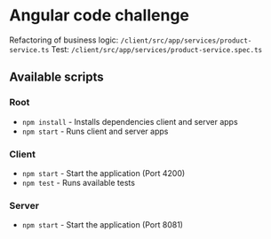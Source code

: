 # Angular code challenge

Refactoring of business logic: `/client/src/app/services/product-service.ts`
Test: `/client/src/app/services/product-service.spec.ts`

## Available scripts

### Root
- `npm install` - Installs dependencies client and server apps
- `npm start` - Runs client and server apps

### Client
- `npm start` - Start the application (Port 4200)
- `npm test` - Runs available tests

### Server
- `npm start` - Start the application (Port 8081)
